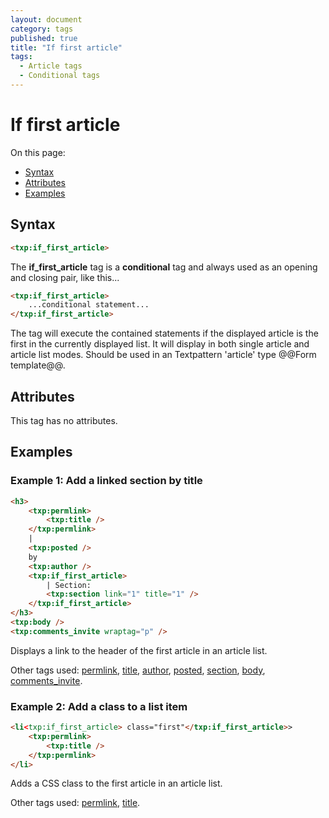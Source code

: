 ```yaml
---
layout: document
category: tags
published: true
title: "If first article"
tags:
  - Article tags
  - Conditional tags
---
```


# If first article

On this page:

* [Syntax](#user-content-syntax)
* [Attributes](#user-content-attributes)
* [Examples](#user-content-examples)

## Syntax

~~~ html
<txp:if_first_article>
~~~

The **if_first_article** tag is a __conditional__ tag and always used as an opening and closing pair, like this...

~~~ html
<txp:if_first_article>
    ...conditional statement...
</txp:if_first_article>
~~~

The tag will execute the contained statements if the displayed article is the first in the currently displayed list. It will display in both single article and article list modes. Should be used in an Textpattern 'article' type @@Form template@@.

## Attributes

This tag has no attributes.

## Examples

### Example 1: Add a linked section by title

~~~ html
<h3>
    <txp:permlink>
        <txp:title />
    </txp:permlink>
    |
    <txp:posted />
    by
    <txp:author />
    <txp:if_first_article>
        | Section:
        <txp:section link="1" title="1" />
    </txp:if_first_article>
</h3>
<txp:body />
<txp:comments_invite wraptag="p" />
~~~

Displays a link to the header of the first article in an article list.

Other tags used: [permlink](permlink), [title](title), [author](author), [posted](posted), [section](section), [body](body), [comments_invite](comments-invite).

### Example 2: Add a class to a list item

~~~ html
<li<txp:if_first_article> class="first"</txp:if_first_article>>
    <txp:permlink>
        <txp:title />
    </txp:permlink>
</li>
~~~

Adds a CSS class to the first article in an article list.

Other tags used: [permlink](permlink), [title](title).
